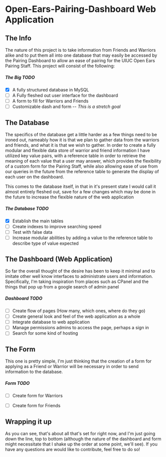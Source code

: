 # Open-Ears-Pairing-Dashboard Web Application
## The Info
The nature of this project is to take information from Friends and Warriors alike and to put them all into one database that may easily be accessed by the Pairing Dashboard to allow an ease of pairing for the UIUC Open Ears Pairing Staff. This project will consist of the following:

##### The Big TODO
- [x] A fully structured database in MySQL
- [ ] A Fully fleshed out user interface for the dashboard
- [ ] A form to fill for Warriors and Friends
- [ ] Customizable dash and form -- _This is a stretch goal_

## The Database
The specifics of the database get a little harder as a few things need to be ironed out, nameably how it is that we plan to gather data from the warriors and friends, and what it is that we wish to gather. In order to create a fully modular and flexible data store of warrior and friend information I have utilized key value pairs, with a reference table in order to retrieve the meaning of each value that a user may answer, which provides the flexibility of a custom form for the Pairing Staff, while also allowing ease of use from our queries in the future from the reference table to generate the display of each user on the dashboard.

This comes to the database itself, in that in it's present state I would call it almost entirely fleshed out, save for a few changes which may be done in the future to increase the flexible nature of the web application

##### The Database TODO
- [x] Establish the main tables
- [ ] Create indexes to improve searching speed
- [ ] Test with false data
- [ ] Increase modular abilities by adding a value to the reference table to describe type of value expected

## The Dashboard (Web Application)
So far the overall thought of the desire has been to keep it minimal and to imitate other well know interfaces to administrate users and information. Specifically, I'm taking inspiration from places such as CPanel and the things that pop up from a google search of admin panel

##### Dashboard TODO
- [ ] Create flow of pages (How many, which ones, where do they go)
- [ ] Create general look and feel of the web application as a whole
- [ ] Integrate database to web application
- [ ] Manage permissions admins to access the page, perhaps a sign in
- [ ] Search for some kind of hosting

## The Form
This one is pretty simple, I'm just thinking that the creation of a form for applying as a Friend or Warrior will be necessary in order to send information to the database.

##### Form TODO
- [ ] Create form for Warriors
- [ ] Create form for Friends


## Wrapping it up
As you can see, that's about all that's set for right now, and I'm just going down the line, top to bottom (although the nature of the dashboard and form might necessitate that I shake up the order at some point, we'll see). If you have any questions are would like to contribute, feel free to do so!
